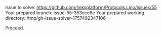 Issue to solve: https://github.com/linksplatform/Protocols.Lino/issues/55
Your prepared branch: issue-55-353ece6e
Your prepared working directory: /tmp/gh-issue-solver-1757492347106

Proceed.